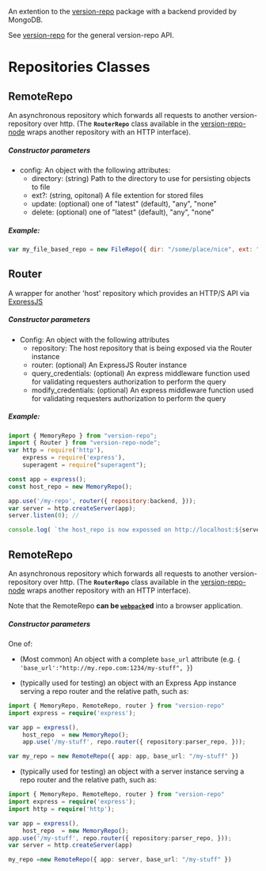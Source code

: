 An extention to the [version-repo](https://www.npmjs.com/package/version-repo)
package with a backend provided by MongoDB.

See [version-repo](https://www.npmjs.com/package/version-repo) for the general version-repo API.

<!-- =============================================== -->
# Repositories Classes
<!-- =============================================== -->

<!-- 
 ===============================================
-->
## RemoteRepo

An asynchronous repository which forwards all requests to another
version-repository over http.  (The **`RouterRepo`** class available in the
[version-repo-node](https://www.npmjs.com/package/version-repo-node) wraps
another repository with an HTTP interface).

##### Constructor parameters

- config:  An object with the following attributes: 
	- directory: (string) Path to the directory to use for persisting objects to file
	- ext?: (string, opitonal) A file extention for stored files
	- update: (optional) one of "latest" (default), "any", "none"
	- delete: (optional) one of "latest" (default), "any", "none"

##### Example:

```javascript
var my_file_based_repo = new FileRepo({ dir: "/some/place/nice", ext: "txt" })
```


<!-- 
 ===============================================
-->

## Router

A wrapper for another 'host' repository which provides an HTTP/S API via [ExpressJS](https://expressjs.com/)

##### Constructor parameters

- Config: An object with the following attributes
    - repository: The host repository that is being exposed via the Router instance
    - router: (optional) An ExpressJS Router instance
    - query_credentials: (optional) An express middleware function used for validating requesters authorization to perform the query
    - modify_credentials: (optional) An express middleware function used for validating requesters authorization to perform the query

##### Example:

```javascript
import { MemoryRepo } from "version-repo";
import { Router } from "version-repo-node";
var http = require('http'),
	express = require('express'),
	superagent = require("superagent");

const app = express();
const host_repo = new MemoryRepo();

app.use('/my-repo', router({ repository:backend, }));
var server = http.createServer(app);
server.listen(0); // 

console.log( `the host_repo is now expossed on http://localhost:${server.address().port}/my-repo` );
```

<!-- 
 ===============================================
-->

## RemoteRepo

An asynchronous repository which forwards all requests to another
version-repository over http.  (The **`RouterRepo`** class available in the
[version-repo-node](https://www.npmjs.com/package/version-repo-node) wraps
another repository with an HTTP interface).

Note that the RemoteRepo **can be [`webpack`](https://webpack.js.org/)ed** into a browser application.

##### Constructor parameters

One of: 
 
- (Most common) An object with a complete `base_url` attribute (e.g.  `{ 'base_url':"http://my.repo.com:1234/my-stuff", }`)

- (typically used for testing) an object with an Express App instance serving a repo router and the relative
path, such as: 

```typescript
import { MemoryRepo, RemoteRepo, router } from "version-repo"
import express = require('express');

var app = express(), 
	host_repo  = new MemoryRepo();
	app.use('/my-stuff', repo.router({ repository:parser_repo, }));

var my_repo = new RemoteRepo({ app: app, base_url: "/my-stuff" })
```

- (typically used for testing) an object with a server instance serving a repo router and the relative
path, such as: 

```typescript
import { MemoryRepo, RemoteRepo, router } from "version-repo"
import express = require('express');
import http = require('http');

var app = express(), 
	host_repo  = new MemoryRepo();
app.use('/my-stuff', repo.router({ repository:parser_repo, }));
var server = http.createServer(app)

my_repo =new RemoteRepo({ app: server, base_url: "/my-stuff" })
```


